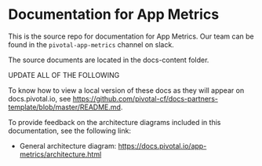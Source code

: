 # Documentation for App Metrics

This is the source repo for documentation for App Metrics. Our team can be
found in the `pivotal-app-metrics` channel on slack.

The source documents are located in the docs-content folder.

UPDATE ALL OF THE FOLLOWING

To know how to view a local version of these docs as they will appear on docs.pivotal.io, see https://github.com/pivotal-cf/docs-partners-template/blob/master/README.md.

To provide feedback on the architecture diagrams included in this documentation, see the following link:

* General architecture diagram:
https://docs.pivotal.io/app-metrics/architecture.html
